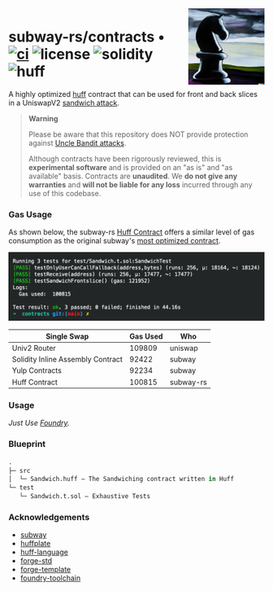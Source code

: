 <img align="right" width="150" height="150" top="100" src="./assets/plate.png">

# subway-rs/contracts • [![ci](https://github.com/abigger87/subway-rs/actions/workflows/ci.yaml/badge.svg)](https://github.com/abigger87/subway-rs/actions/workflows/ci.yaml) ![license](https://img.shields.io/badge/License-MIT-green.svg?label=license) ![solidity](https://img.shields.io/badge/solidity-^0.8.15-lightgrey) ![huff](https://img.shields.io/badge/huff-0.3.0-8b6c5c)

A highly optimized [huff](https://github.com/huff-language) contract that can be used for front and back slices in a UniswapV2 [sandwich attack](https://medium.com/coinmonks/defi-sandwich-attack-explain-776f6f43b2fd).

> **Warning**
>
> Please be aware that this repository does NOT provide protection against [Uncle Bandit attacks](https://twitter.com/bertcmiller/status/1385294417091760134).
>
> Although contracts have been rigorously reviewed, this is **experimental software** and is provided on an "as is" and "as available" basis. Contracts are **unaudited**.
> We **do not give any warranties** and **will not be liable for any loss** incurred through any use of this codebase.

### Gas Usage

As shown below, the subway-rs [Huff Contract](./src/Sandwich.huff) offers a similar level of gas consumption as the original subway's [most optimized contract](https://github.com/libevm/subway/blob/master/contracts/src/Sandwich.yulp).

![](./assets/gas.png)

| Single Swap                       | Gas Used | Who       |
| --------------------------------- | -------- | --------- |
| Univ2 Router                      | 109809   | uniswap   |
| Solidity Inline Assembly Contract | 92422    | subway    |
| Yulp Contracts                    | 92234    | subway    |
| Huff Contract                     | 100815   | subway-rs |

### Usage

_Just Use [Foundry](https://getfoundry.sh)._

### Blueprint

```ml
.
├─ src
│  └─ Sandwich.huff — The Sandwiching contract written in Huff
└─ test
   └─ Sandwich.t.sol — Exhaustive Tests
```

### Acknowledgements

- [subway](https://github.com/libevm/subway)
- [huffplate](https://github.com/abigger87/huffplate)
- [huff-language](https://github.com/huff-language)
- [forge-std](https://github.com/brockelmore/forge-std)
- [forge-template](https://github.com/foundry-rs/forge-template)
- [foundry-toolchain](https://github.com/foundry-rs/foundry-toolchain)
